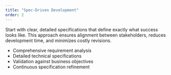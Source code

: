 ```yaml
---
title: "Spec-Driven Development"
order: 2
---
```


Start with clear, detailed specifications that define exactly what success looks like. This approach ensures alignment between stakeholders, reduces development time, and minimizes costly revisions.

- Comprehensive requirement analysis
- Detailed technical specifications
- Validation against business objectives
- Continuous specification refinement